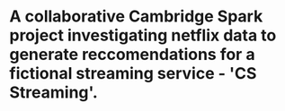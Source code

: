# A collaborative Cambridge Spark project investigating netflix data to generate reccomendations for a fictional streaming service - 'CS Streaming'.

